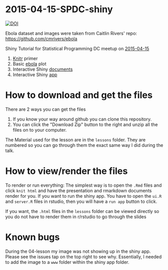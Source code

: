 # 2015-04-15-SPDC-shiny

[![DOI](https://zenodo.org/badge/11594/chendaniely/2015-04-15-SPDC-shiny.svg)](#DOI)

Ebola dataset and images were taken from Caitlin Rivers' repo: https://github.com/cmrivers/ebola

Shiny Tutorial for Statistical Programming DC meetup on [2015-04-15](http://www.meetup.com/stats-prog-dc/events/221534560/)

1. [Knitr](http://yihui.name/knitr/) primer
2. Basic [ebola](https://github.com/chendaniely/ebola/tree/dev-dan-shiny/data_products/shinyCountryTimeseries) plot
3. Interactive Shiny [documents](http://rmarkdown.rstudio.com/authoring_shiny.html)
4. Interactive Shiny [app](http://shiny.rstudio.com/)

# How to download and get the files
There are 2 ways you can get the files

1. If you know your way around github you can clone this repository.
2. You can click the "Download Zip" button to the right and unzip all the files on to your computer.

The Material used for the lesson are in the `lessons` folder.  They are numbered so you can go through them the exact same way I did during the talk.

# How to view/render the files

To render or run everything: The simplest way is to open the `.Rmd` files and click `knit html` and have the presentation and rmarkdown documents render for you.
If you want to run the shiny app.  You have to open the `ui.R` and `server.R` files in rstudio, then you will have a `run app` button to click.

If you want, the `.html` files in the `lessons` folder can be viewed directly so you do not have to render them in r/rstudio to go through the slides

# Known bugs
During the 04-lesson my image was not showing up in the shiny app.  Please see the issues tap on the top right to see why.  Essentially, I needed to add the image to a `www` folder within the shiny app folder.   
